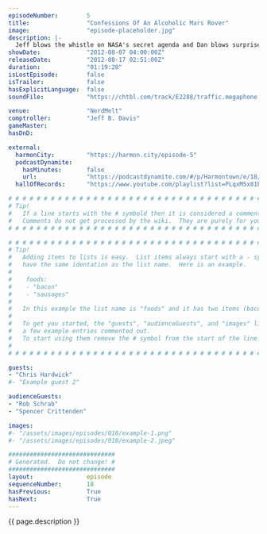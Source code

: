 ```yaml
---
episodeNumber:        5
title:                "Confessions Of An Alcoholic Mars Rover"
image:                "episode-placeholder.jpg"
description: |-
  Jeff blows the whistle on NASA's secret agenda and Dan blows surprise guest Chris Hardwick!
showDate:             "2012-08-07 04:00:00Z"
releaseDate:          "2012-08-17 02:51:00Z"
duration:             "01:19:28"
isLostEpisode:        false
isTrailer:            false
hasExplicitLanguage:  false
soundFile:            "https://chtbl.com/track/E2288/traffic.megaphone.fm/STA8937834520.mp3?updated=1555698703"

venue:                "NerdMelt"
comptroller:          "Jeff B. Davis"
gameMaster:           
hasDnD:               

external:
  harmonCity:         "https://harmon.city/episode-5"
  podcastDynamite:
    hasMinutes:       false
    url:              "https://podcastdynamite.com/#/p/Harmontown/e/18/5"
  hallOfRecords:      "https://www.youtube.com/playlist?list=PLqxM5x81hNOZySzSoNnne7tXKA6SEDs3e"

# # # # # # # # # # # # # # # # # # # # # # # # # # # # # # # # # # # # # # # # # # # # #
# Tip!
#   If a line starts with the # symbold then it is considered a comment.
#   Comments do not get processed by the wiki.  They are purely for your information.
# # # # # # # # # # # # # # # # # # # # # # # # # # # # # # # # # # # # # # # # # # # # #

# # # # # # # # # # # # # # # # # # # # # # # # # # # # # # # # # # # # # # # # # # # # #
# Tip!
#   Adding items to lists is easy.  List items always start with a - symbol and have
#   have the same identation as the list name.  Here is an example.
#
#    foods:
#    - "bacon"
#    - "sausages"
#
#   In this example the list name is "foods" and it has two items (bacon, and sausages).
#
#   To get you started, the "guests", "audienceGuests", and "images" lists below have
#   a few example entries commented out.
#   To start using them remove the # symbol from the start of the line.
#
# # # # # # # # # # # # # # # # # # # # # # # # # # # # # # # # # # # # # # # # # # # # #

guests:
- "Chris Hardwick"
#- "Example guest 2"

audienceGuests:
- "Rob Schrab"
- "Spencer Crittenden"

images:
#- "/assets/images/episodes/018/example-1.png"
#- "/assets/images/episodes/018/example-2.jpeg"

##############################
# Generated.  Do not change! #
##############################
layout:               episode
sequenceNumber:       18
hasPrevious:          True
hasNext:              True
---
```


<!-- The episode description will be rendered here -->
{{ page.description }}

<!-- Add your content BELOW here -->
<!-- vvvvvvvvvvvvvvvvvvvvvvvvvvv -->




<!-- ^^^^^^^^^^^^^^^^^^^^^^^^^^^ -->
<!-- Add your content ABOVE here -->

<!-- The episode gallery will be rendered here -->